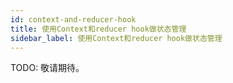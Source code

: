```yaml
---
id: context-and-reducer-hook
title: 使用Context和reducer hook做状态管理
sidebar_label: 使用Context和reducer hook做状态管理
---
```


TODO: 敬请期待。

